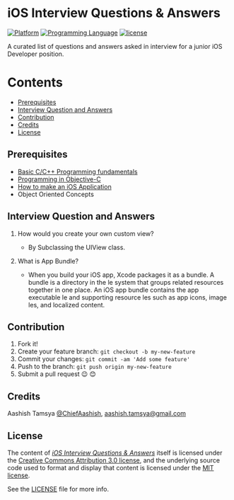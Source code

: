 # iOS Interview Questions & Answers

<!---
Created by Aashish Tamsya on 01/09/16.
Copyright © 2016 Aashish Tamsya. All rights reserved.
-->

[![Platform](https://img.shields.io/badge/platform-ios-lightgrey.svg)]()
[![Programming Language](https://img.shields.io/badge/language-objective--c-ff69b4.svg)]()
[![license](https://img.shields.io/github/license/mashape/apistatus.svg?maxAge=2592000)](/LICENSE.md)

A curated list of questions and answers asked in interview for a junior iOS Developer position.


# Contents

-	[Prerequisites](#prerequisites)
-	[Interview Question and Answers](#interview-question-and-answers)	
-	[Contribution](#contribution)
-	[Credits](#credits)
-	[License](#license)

## Prerequisites

*	[Basic C/C++ Programming fundamentals](https://github.com/aashishtamsya/Assignments-For-Beginners)
*	[Programming in Objective-C](https://github.com/aashishtamsya/Objective-C-For-Beginners)
*	[How to make an iOS Application](https://github.com/aashishtamsya/iOS-Developement-For-Beginners)
*	Object Oriented Concepts


## Interview Question and Answers

<!---
Created by Aashish Tamsya on 01/09/16.
Copyright © 2016 Aashish Tamsya. All rights reserved.
-->

1.	How would you create your own custom view?
	*	By Subclassing the UIView class.
	
2.	What is App Bundle?
	*	When you build your iOS app, Xcode packages it as a bundle. A bundle is a directory in the  le system that groups related resources together in one place. An iOS app bundle contains the app executable  le and supporting resource  les such as app icons, image  les, and localized content.


## Contribution

1. Fork it!
2. Create your feature branch: `git checkout -b my-new-feature`
3. Commit your changes: `git commit -am 'Add some feature'`
4. Push to the branch: `git push origin my-new-feature`
5. Submit a pull request 😉 😊


## Credits

Aashish Tamsya [@ChiefAashish](https://www.twitter.com/chiefaashish),
aashish.tamsya@gmail.com

## License

The content of [*iOS Interview Questions & Answers*](https://github.com/aashishtamsya/iOS-Interview-Q-A-For-Freshers) itself is licensed under the [Creative Commons Attribution 3.0 license](https://creativecommons.org/licenses/by/3.0/us/deed.en_US), and the underlying source code used to format and display that content is licensed under the [MIT license](https://opensource.org/licenses/mit-license.php).

See the [LICENSE](LICENSE.md) file for more info.